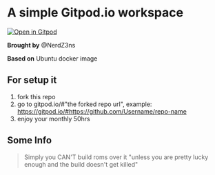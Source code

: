 # A simple Gitpod.io workspace

[![Open in Gitpod](https://gitpod.io/button/open-in-gitpod.svg)](https://gitpod.io/#https://github.com/nerdprojectorg/nrdpod)

**Brought by** @NerdZ3ns

**Based on** Ubuntu docker image

## For setup it

1. fork this repo
2. go to gitpod.io/#"the forked repo url", example: https://gitpod.io/#https://github.com/Username/repo-name
3. enjoy your monthly 50hrs

## Some Info

> Simply you CAN'T build roms over it "unless you are pretty lucky enough and the build doesn't get killed"
